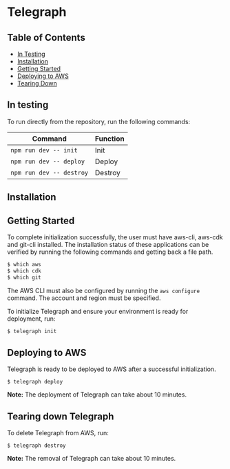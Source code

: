# Telegraph

## Table of Contents

- [In Testing](#in-testing)
- [Installation](#installation)
- [Getting Started](#getting-started)
- [Deploying to AWS](#deploying-to-aws)
- [Tearing Down](#tearing-down)

## In testing

To run directly from the repository, run the following commands:

| Command                  | Function |
| ------------------------ | -------- |
| `npm run dev -- init`    | Init     |
| `npm run dev -- deploy`  | Deploy   |
| `npm run dev -- destroy` | Destroy  |

## Installation

## Getting Started

To complete initialization successfully, the user must have aws-cli, aws-cdk and git-cli installed. The installation status of these applications can be verified by running the following commands and getting back a file path.

```sh
$ which aws
$ which cdk
$ which git
```

The AWS CLI must also be configured by running the `aws configure` command. The account and region must be specified.

To initialize Telegraph and ensure your environment is ready for deployment, run:

```sh
$ telegraph init
```

## Deploying to AWS

Telegraph is ready to be deployed to AWS after a successful initialization.

```
$ telegraph deploy
```

**Note:** The deployment of Telegraph can take about 10 minutes.

## Tearing down Telegraph

To delete Telegraph from AWS, run:

```
$ telegraph destroy
```

**Note:** The removal of Telegraph can take about 10 minutes.
